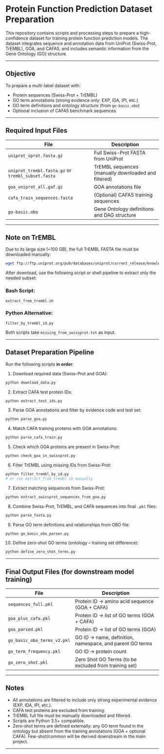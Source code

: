 # Protein Function Prediction Dataset Preparation

This repository contains scripts and processing steps to prepare a high-confidence dataset for training protein function prediction models. The dataset integrates sequence and annotation data from UniProt (Swiss-Prot, TrEMBL), GOA, and CAFA5, and includes semantic information from the Gene Ontology (GO) structure.

---

## Objective

To prepare a multi-label dataset with:

- Protein sequences (Swiss-Prot + TrEMBL)
- GO term annotations (strong evidence only: EXP, IDA, IPI, etc.)
- GO term definitions and ontology structure (from `go-basic.obo`)
- Optional inclusion of CAFA5 benchmark sequences

---

## Required Input Files

| File | Description |
|------|-------------|
| `uniprot_sprot.fasta.gz` | Full Swiss-Prot FASTA from UniProt |
| `uniprot_trembl.fasta.gz` or `trembl_subset.fasta` | TrEMBL sequences (manually downloaded and filtered) |
| `goa_uniprot_all.gaf.gz` | GOA annotations file |
| `cafa_train_sequences.fasta` | (Optional) CAFA5 training sequences |
| `go-basic.obo` | Gene Ontology definitions and DAG structure |

---

## Note on TrEMBL

Due to its large size (~100 GB), the full TrEMBL FASTA file must be downloaded manually:

```bash
wget ftp://ftp.uniprot.org/pub/databases/uniprot/current_release/knowledgebase/uniprot_trembl.fasta.gz
```

After download, use the following script or shell pipeline to extract only the needed subset:

### Bash Script:
`extract_from_trembl.sh`

### Python Alternative:
`filter_by_trembl_id.py`

Both scripts take `missing_from_swissprot.txt` as input.

---

## Dataset Preparation Pipeline

Run the following scripts **in order**:

1. Download required data (Swiss-Prot and GOA):
```bash
python download_data.py
```

2. Extract CAFA test protein IDs:
```bash
python extract_test_ids.py
```

3. Parse GOA annotations and filter by evidence code and test set:
```bash
python parse_goa.py
```

4. Match CAFA training proteins with GOA annotations:
```bash
python parse_cafa_train.py
```

5. Check which GOA proteins are present in Swiss-Prot:
```bash
python check_goa_in_swissprot.py
```

6. Filter TrEMBL using missing IDs from Swiss-Prot:
```bash
python filter_trembl_by_id.py
# or run extract_from_trembl.sh manually
```

7. Extract matching sequences from Swiss-Prot:
```bash
python extract_swissprot_sequences_from_goa.py
```

8. Combine Swiss-Prot, TrEMBL, and CAFA sequences into final `.pkl` files:
```bash
python parse_fasta.py
```

9. Parse GO term definitions and relationships from OBO file:
```bash
python go_basic_obo_parser.py
```
10. Define zero-shot GO terms (ontology – training set difference):
```bash
python define_zero_shot_terms.py
```
---

## Final Output Files (for downstream model training)

| File | Description |
|------|-------------|
| `sequences_full.pkl` | Protein ID → amino acid sequence (GOA + CAFA) |
| `goa_plus_cafa.pkl` | Protein ID → list of GO terms (GOA + CAFA) |
| `goa_parsed.pkl` | Protein ID → list of GO terms (GOA) |
| `go_basic_obo_terms_v2.pkl` | GO ID → name, definition, namespace, and parent GO terms |
| `go_term_frequency.pkl` | GO ID → protein count |
| `go_zero_shot.pkl` | Zero Shot GO Terms (to be excluded from training set) |

---

## Notes

- All annotations are filtered to include only strong experimental evidence (EXP, IDA, IPI, etc.).
- CAFA test proteins are excluded from training.
- TrEMBL full file must be manually downloaded and filtered.
- Scripts are Python 3.5+ compatible.
- Zero-shot terms are defined externally: any GO term found in the ontology but absent from the training annotations (GOA + optional CAFA). Few-shot/common will be derived downstream in the main project.

---

